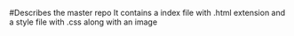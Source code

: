 #Describes the master repo
It contains a index file with .html extension and a style file with .css along with an image
